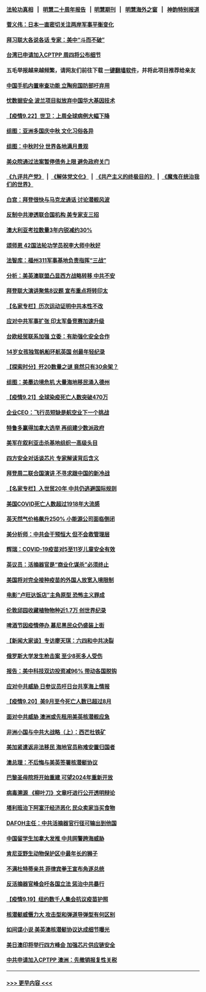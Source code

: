 #### [法轮功真相](https://github.com/gfw-breaker/truth/blob/master/README.md?t=0) &nbsp;&nbsp;|&nbsp;&nbsp; [明慧二十周年报告](https://github.com/gfw-breaker/mh-reports/blob/master/README.md?t=0) &nbsp;&nbsp;|&nbsp;&nbsp;[明慧期刊](https://github.com/gfw-breaker/mh-qikan) &nbsp;&nbsp;|&nbsp;&nbsp; [明慧海外之窗](https://github.com/gfw-breaker/mh-news/blob/master/README.md?t=0) &nbsp;&nbsp;|&nbsp;&nbsp; [神韵特别报道](https://github.com/gfw-breaker/mh-news/blob/master/shenyun.md?t=0)
#### [菅义伟：日本一直密切关注两岸军事平衡变化](../pages/nsc418/n13253465.md?t=09230301) 
#### [拜习联大各说各话 专家：美中“斗而不破”](../pages/nsc418/n13253191.md?t=09230301) 
#### [台湾已申请加入CPTPP 周四将公布细节](../pages/nsc418/n13253199.md?t=09230301) 
#### 五毛举报越来越频繁，请网友们前往下载 [一键翻墙软件](https://github.com/gfw-breaker/ssr-accounts)，并将此项目推荐给亲友
#### [中国手机内置审查功能 立陶宛国防部吁弃用](../pages/nsc418/n13252986.md?t=09230301) 
#### [忧数据安全 波兰项目拟放弃中国华大基因技术](../pages/nsc418/n13253143.md?t=09230301) 
#### [【疫情9.22】世卫：上周全球病例大幅下降](../pages/nsc418/n13252714.md?t=09230301) 
#### [组图：亚洲多国庆中秋 文化习俗各异](../pages/nsc418/n13252234.md?t=09230301) 
#### [组图：中秋时分 世界各地满月景观](../pages/nsc418/n13252463.md?t=09230301) 
#### [美众院通过法案暂停债务上限 避免政府关门](../pages/nsc418/n13252338.md?t=09230301) 
#### [《九评共产党》](https://github.com/begood0513/9ping.md/blob/master/README.md) &nbsp;|&nbsp; [《解体党文化》](../../../../jtdwh.md/blob/master/README.md)  &nbsp;|&nbsp; [《共产主义的终极目的》](../../../../gczydzjmd.md/blob/master/README.md) &nbsp;|&nbsp; [《魔鬼在统治我们的世界》](../../../../mgztzwmdsj.md/blob/master/README.md) 
#### [白宫：拜登很快与马克龙通话 讨论潜舰风波](../pages/nsc418/n13251864.md?t=09230301) 
#### [反制中共渗透联合国机构 美专家支三招](../pages/nsc418/n13250690.md?t=09230301) 
#### [澳大利亚考拉数量3年内锐减约30%](../pages/nsc418/n13251121.md?t=09230301) 
#### [颂师恩 42国法轮功学员祝李大师中秋好](../pages/nsc418/n13247727.md?t=09230301) 
#### [法智库：福州311军事基地负责指挥“三战”](../pages/nsc418/n13250522.md?t=09230301) 
#### [分析：美英澳联盟凸显西方战略转移 中共不安](../pages/nsc418/n13250497.md?t=09230301) 
#### [拜登联大演讲聚焦8议题 宣布重点将转印太](../pages/nsc418/n13250456.md?t=09230301) 
#### [【名家专栏】历次运动证明中共本性不改](../pages/nsc418/n13250099.md?t=09230301) 
#### [应对中共军事扩张 印太军备竞赛加速升级](../pages/nsc418/n13250123.md?t=09230301) 
#### [台欧经贸联系加强 立委：有助强化安全合作](../pages/nsc418/n13249827.md?t=09230301) 
#### [14岁女孩独驾帆船环航英国 创最年轻纪录](../pages/nsc418/n13249213.md?t=09230301) 
#### [【探索时分】歼20数量之谜 竟然只有30余架？](../pages/nsc418/n13248548.md?t=09230301) 
#### [组图：美墨边境危机 大量海地移民涌入德州](../pages/nsc418/n13249673.md?t=09230301) 
#### [【疫情9.21】全球染疫死亡人数突破470万](../pages/nsc418/n13249730.md?t=09230301) 
#### [企业CEO：飞行员短缺是航空业下一个挑战](../pages/nsc418/n13249677.md?t=09230301) 
#### [特鲁多赢得加拿大选举 再组建少数派政府](../pages/nsc418/n13249587.md?t=09230301) 
#### [美军在叙利亚击杀基地组织一高级头目](../pages/nsc418/n13249344.md?t=09230301) 
#### [四方安全对话谈芯片 专家解读背后含义](../pages/nsc418/n13249222.md?t=09230301) 
#### [拜登周二联合国演讲 不寻求跟中国的新冷战](../pages/nsc418/n13249155.md?t=09230301) 
#### [【名家专栏】入世贸20年 中共仍逃避国际规则](../pages/nsc418/n13247643.md?t=09230301) 
#### [美国COVID死亡人数超过1918年大流感](../pages/nsc418/n13249150.md?t=09230301) 
#### [英天然气价格飙升250% 小能源公司面临倒闭](../pages/nsc418/n13248224.md?t=09230301) 
#### [美分析师：中共会干预恒大 但不会救管理层](../pages/nsc418/n13248382.md?t=09230301) 
#### [辉瑞：COVID-19疫苗对5至11岁儿童安全有效](../pages/nsc418/n13247739.md?t=09230301) 
#### [英议员：活摘器官是“商业化谋杀”必须终止](../pages/nsc418/n13247852.md?t=09230301) 
#### [美国将对完全接种疫苗的外国人放宽入境限制](../pages/nsc418/n13247889.md?t=09230301) 
#### [电影“卢旺达饭店”主角原型 恐怖主义罪成](../pages/nsc418/n13247798.md?t=09230301) 
#### [伦敦邱园收藏植物物种近1.7万 创世界纪录](../pages/nsc418/n13246222.md?t=09230301) 
#### [啤酒节因疫情停办 慕尼黑民众仍盛装上街](../pages/nsc418/n13245705.md?t=09230301) 
#### [【新闻大家谈】专访廖天琪：六四和中共决裂](../pages/nsc418/n13247529.md?t=09230301) 
#### [俄罗斯大学发生枪击案 至少8死多人受伤](../pages/nsc418/n13247481.md?t=09230301) 
#### [报告：美中科技双边投资减96% 带动各国脱钩](../pages/nsc418/n13247163.md?t=09230301) 
#### [应对中共威胁 日参议员吁日台共享海上情报](../pages/nsc418/n13246909.md?t=09230301) 
#### [【疫情9.20】美9月至今死亡人数已超过8月](../pages/nsc418/n13246993.md?t=09230301) 
#### [面对中共威胁 澳洲或先租用美英核潜舰应急](../pages/nsc418/n13246950.md?t=09230301) 
#### [非洲小国与中共大战略（上）：西芒杜铁矿](../pages/nsc418/n13244286.md?t=09230301) 
#### [美加紧遣返非法移民 海地官员称难安置归国者](../pages/nsc418/n13246166.md?t=09230301) 
#### [澳总理：不后悔与美英签署核潜艇协议](../pages/nsc418/n13245673.md?t=09230301) 
#### [巴黎圣母院将开始重建 可望2024年重新开放](../pages/nsc418/n13245737.md?t=09230301) 
#### [病毒溯源 《柳叶刀》文章吁进行公开透明辩论](../pages/nsc418/n13245691.md?t=09230301) 
#### [塔利班治下阿富汗经济恶化 民众卖家当买食物](../pages/nsc418/n13245732.md?t=09230301) 
#### [DAFOH主任：中共活摘器官行径可输出到他国](../pages/nsc418/n13245484.md?t=09230301) 
#### [中国留学生加拿大发推 中共网警跨海威胁](../pages/nsc418/n13244300.md?t=09230301) 
#### [肯尼亚野生动物保护区中最年长的狮子](../pages/nsc418/n13243656.md?t=09230301) 
#### [不满杜特蒂亲共 菲律宾拳王宣布角逐总统](../pages/nsc418/n13245262.md?t=09230301) 
#### [反活摘器官峰会吁各国立法 惩治中共暴行](../pages/nsc418/n13245052.md?t=09230301) 
#### [【疫情9.19】纽约数千人集会抗议疫苗护照](../pages/nsc418/n13244844.md?t=09230301) 
#### [核潜艇威慑力大 攻击型和弹道导弹型有何区别](../pages/nsc418/n13243925.md?t=09230301) 
#### [如间谍小说 美英澳核潜艇协议达成细节曝光](../pages/nsc418/n13244109.md?t=09230301) 
#### [美日澳印将举行四方峰会 加强芯片供应链安全](../pages/nsc418/n13244178.md?t=09230301) 
#### [中共申请加入CPTPP 澳洲：先撤销报复性关税](../pages/nsc418/n13244023.md?t=09230301) 

----
#### [ >>> 更早内容 <<< ](../indexes/nsc418-earlier.md)
